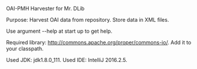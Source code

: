 OAI-PMH Harvester for Mr. DLib

Purpose: Harvest OAI data from repository. Store data in XML files.

Use argument --help at start up to get help.

Required library: http://commons.apache.org/proper/commons-io/. Add it to your classpath.

Used JDK: jdk1.8.0_111. Used IDE: IntelliJ 2016.2.5.